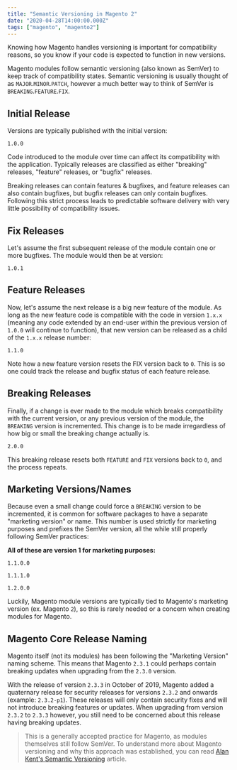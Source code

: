 ```yaml
---
title: "Semantic Versioning in Magento 2"
date: "2020-04-28T14:00:00.000Z"
tags: ["magento", "magento2"]
---
```


Knowing how Magento handles versioning is important for compatibility reasons, so you know if your code is expected to function in new versions.

Magento modules follow semantic versioning (also known as SemVer) to keep track of compatibility states. Semantic versioning is usually thought of as `MAJOR`.`MINOR`.`PATCH`, however a much better way to think of SemVer is `BREAKING`.`FEATURE`.`FIX`.

## Initial Release

Versions are typically published with the initial version:

`1.0.0`

Code introduced to the module over time can affect its compatibility with the application. Typically releases are classified as either "breaking" releases, "feature" releases, or "bugfix" releases.

Breaking releases can contain features & bugfixes, and feature releases can also contain bugfixes, but bugfix releases can only contain bugfixes. Following this strict process leads to predictable software delivery with very little possibility of compatibility issues.

## Fix Releases

Let's assume the first subsequent release of the module contain one or more bugfixes. The module would then be at version:

`1.0.1`

## Feature Releases

Now, let's assume the next release is a big new feature of the module. As long as the new feature code is compatible with the code in version `1.x.x` (meaning any code extended by an end-user within the previous version of `1.0.0` will continue to function), that new version can be released as a child of the `1.x.x` release number:

`1.1.0`

Note how a new feature version resets the FIX version back to `0`. This is so one could track the release and bugfix status of each feature release.

## Breaking Releases

Finally, if a change is ever made to the module which breaks compatibility with the current version, or any previous version of the module, the `BREAKING` version is incremented. This change is to be made irregardless of how big or small the breaking change actually is.

`2.0.0`

This breaking release resets both `FEATURE` and `FIX` versions back to `0`, and the process repeats.

## Marketing Versions/Names

Because even a small change could force a `BREAKING` version to be incremented, it is common for software packages to have a separate "marketing version" or name. This number is used strictly for marketing purposes and prefixes the SemVer version, all the while still properly following SemVer practices:

**All of these are version 1 for marketing purposes:**

`1.1.0.0`

`1.1.1.0`

`1.2.0.0`

Luckily, Magento module versions are typically tied to Magento's marketing version (ex. Magento `2`), so this is rarely needed or a concern when creating modules for Magento.

## Magento Core Release Naming

Magento itself (not its modules) has been following the "Marketing Version" naming scheme. This means that Magento `2.3.1` could perhaps contain breaking updates when upgrading from the `2.3.0` version.

With the release of version `2.3.3` in October of 2019, Magento added a quaternary release for security releases for versions `2.3.2` and onwards (example: `2.3.2-p1`). These releases will only contain security fixes and will not introduce breaking features or updates. When upgrading from version `2.3.2` to `2.3.3` however, you still need to be concerned about this release having breaking updates.

> This is a generally accepted practice for Magento, as modules themselves still follow SemVer. To understand more about Magento versioning and why this approach was established, you can read [Alan Kent's Semantic Versioning](https://alankent.me/2016/09/20/semantic-versioning-and-patch-2-1-2/) article.​
​